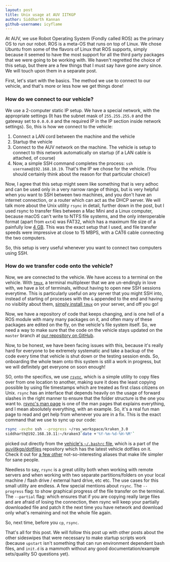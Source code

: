 ```yaml
--- 
layout: post 
title: Unix usage at AUV IITKGP 
author: Siddharth Kannan
github-username: icyflame
---
```


At AUV, we use Robot Operating System (Fondly called ROS) as the primary OS to
run our robot. ROS is a meta-OS that runs on top of Linux. We chose Ubuntu from
some of the flavors of Linux that ROS supports, simply because it seemed to have
the most support for all the third party packages that we were going to be
working with. We haven't regretted the choice of this setup, but there are a few
things that I must say have gone awry since. We will touch upon them in a
separate post.

First, let's start with the basics. The method we use to connect to our vehicle,
and that's more or less how we get things done!

### How do we connect to our vehicle?

We use a 2-computer static IP setup. We have a special network, with the
appropriate settings (It has the subnet mask of `255.255.255.0` and the gateway
set to `0.0.0.0` and the required IP in the IP section inside network settings).
So, this is how we connect to the vehicle:

1. Connect a LAN cord between the machine and the vehicle
2. Startup the vehicle
3. Connect to the AUV network on the machine. The vehicle is setup to connect to
	 this network automatically on startup (if a LAN cable is attached, of course)
4. Now, a simple SSH command completes the process: `ssh
	 username@192.168.10.19`. That's the IP we chose for the vehicle. (You should
	 certainly think about the reason for that particular choice!)

Now, I agree that this setup might seem like something that is very adhoc and
can be used only in a very narrow range of things, but is very helpful when you
want to SSH between two machines, and you don't have an internet connection, or
a router which can act as the DHCP server. We will talk more about the Unix
utility `rsync` in detail, further down in the post, but I used rsync to
transfer files between a Mac Mini and a Linux computer, because macOS can't
write to NTFS file systems, and the only interoperable format (apart from
`ext4`) was FAT32, which has a maximum file size of a painfully low [4
GB](https://answers.microsoft.com/en-us/windows/forum/windows_7-files/what-is-the-maximum-file-size-fat-fat32-ntfs-file/1663db6b-490e-4021-9e36-f7a6976ac0c0?auth=1).
This was the exact setup that I used, and file transfer speeds were impressive
at close to 15 MBPS, with a CAT6 cable connecting the two computers.

So, this setup is very useful whenever you want to connect two computers using
SSH.

### How do we transfer code onto the vehicle?

Now, we are connected to the vehicle. We have access to a terminal on the
vehicle. With [`tmux`](https://tmux.github.io/), a terminal multiplexer that we
are un-endingly in love with, we have a lot of terminals, without having to open
new SSH sessions everytime. This is particularly useful on any server that you
might SSH into, instead of starting of processes with the `&` appended to the
end and having no visiblity about them, [simply install
`tmux`](https://github.com/icyflame/install-from-source-tmux-2-0) on your
server, and off you go!

Now, we have a repository of code that keeps changing, and is one hell of a ROS
module with many many packages on it, and often many of these packages are
edited on the fly, on the vehicle's file system itself. So, we need a way to
make sure that the code on the vehicle stays updated on the `master` branch at
[our repository on GitHub](https://github.com/auviitkgp/kraken_3.0).

Now, to be honest, we have been facing issues with this, because it's really
hard for everyone to be extremely systematic and take a backup of the code every
time that vehicle is shut down or the testing session ends. So, onboarding the
whole team onto this system is still a work in progress, but we will definitely
get everyone on soon enough!

SO, onto the specifics, we use [`rsync`](https://en.wikipedia.org/wiki/Rsync),
which is a simple utility to copy files over from one location to another,
making sure it does the least copying possible by using file timestamps which
are treated as first class citizens on Unix. `rsync` has an interface that
depends heavily on the usage of forward slashes in the right manner to ensure
that the folder structure is the one you want to. [rsync's man
page](http://linux.die.net/man/1/rsync) is one of the man pages that explains
everything, and I mean absolutely everything, with an example. So, it's a real
fun man page to read and get help from whenever you are in a fix. This is the
exact command that we use to sync up our code:

```sh 
rsync -avzhe ssh --progress ~/ros_workspace/kraken_3.0
siddharth@192.168.10.11:~/kraken3`date +'%Y-%m-%d-%H-%M'` 
```

picked out directly from the [vehicle's `~/.bashrc`
file](https://github.com/auviitkgp/dotfiles/blob/d5037851c1d255c4a0f81720d61a37dafb6ca05b/bashrc#L153),
which is a part of the
[auviitkgp/dotfiles](https://github.com/auviitkgp/dotfiles) repository which has
the latest vehicle dotfiles on it. Check it out for [a few
other](https://github.com/auviitkgp/dotfiles/blob/d5037851c1d255c4a0f81720d61a37dafb6ca05b/bashrc#L94-L118)
not-so-interesting aliases that make life simpler for sane people.

Needless to say, `rsync` is a great utility both when working with remote
servers and when working with two separate partitions/folders on your local
machine / flash drive / external hard drive, etc etc. The use cases for this
small utility are endless. A few special mentions about `rsync`. The
`--progress` flag: to show graphical progress of the file transfer on the
terminal. The `--partial` flag: which ensures that if you are copying really
large files and are afraid of losing the connection, then rsync will keep your
partially downloaded file and patch it the next time you have network and
download only what's remaining and not the whole file again.

So, next time, before you `cp`, `rsync`.

That's all for this post. We will follow this post up with other posts about the
other sideswipes that were necessary to make startup scripts work (because
`upstart` isn't something that can run environment dependent bash files, and
`init.d` is a mammoth without any good documentation/example sets/quality SO
questions yet).
